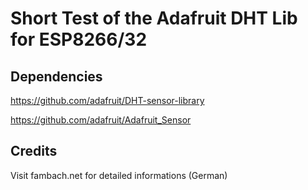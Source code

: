 
# Short Test of the Adafruit DHT Lib for ESP8266/32

## Dependencies
https://github.com/adafruit/DHT-sensor-library

https://github.com/adafruit/Adafruit_Sensor

## Credits
Visit fambach.net for detailed informations (German)
